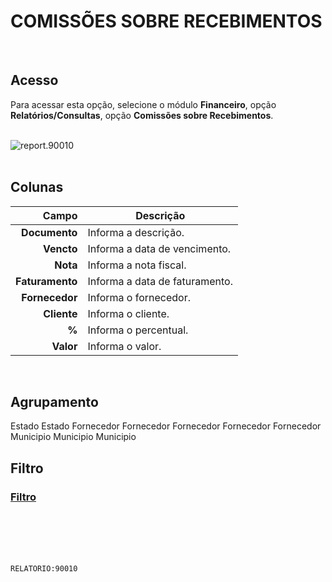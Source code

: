# COMISSÕES SOBRE RECEBIMENTOS
<br>

## Acesso
Para acessar esta opção, selecione o módulo **Financeiro**, opção **Relatórios/Consultas**, opção **Comissões sobre Recebimentos**.
<br>
<br>

![report.90010](https://raw.githubusercontent.com/netforcews/docs-siscom/master/relatorios/imagens/report.90010.png)
<br>
<br>

## Colunas
Campo | Descrição
--:|---
**Documento** | Informa a descrição.
**Vencto** | Informa a data de vencimento.
**Nota** | Informa a nota fiscal.
**Faturamento** | Informa a data de faturamento.
**Fornecedor** | Informa o fornecedor.
**Cliente** | Informa o cliente.
**%** | Informa o percentual.
**Valor** | Informa o valor.
<br>

## Agrupamento
Estado
Estado
Fornecedor
Fornecedor
Fornecedor
Fornecedor
Fornecedor
Municipio
Municipio
Municipio
<br>

## Filtro
### [Filtro](/geral/rep-filtro-fin-receber.md)
<br>
<br>
<br>
<br>

```RELATORIO:90010```
